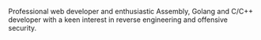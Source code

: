 Professional web developer and enthusiastic Assembly, Golang and C/C++ developer with a keen interest in reverse engineering and offensive security.



<!-- let me introduce myself.

- 🎭 My nick is: 0x0v0iddd
- 🦹🏻‍♂️ I currently work as a web developer (PHP/Laravel)
- 🧙🏼‍♂️ In my spare time I study Computer Architecture, C programming and Assembly (x86) with a focus on reverse engineering.
- 💚 I am interested in cybersecurity (Malware Analysis and Pentest)
- 📫 <a href="mailto:mscavalcan7i@protonmail.com"> My email</a> / <a href="https://www.linkedin.com/in/mateus-cavalcanti-931381202/">Linkedin</a> / <a href="https://www.instagram.com/cavalcan7i_/">Instagram</a>

<b> [+] </b>I have knowledge in:

![](https://img.shields.io/badge/Linux-00000F?style=for-the-badge&logo=linux&logoColor=white)
![](https://img.shields.io/badge/Kali-268BEE?style=for-the-badge&logo=kalilinux&logoColor=white)
![](https://img.shields.io/badge/Laravel-FF2D20?style=for-the-badge&logo=laravel&logoColor=white)
![](https://img.shields.io/badge/C%23-239120?style=for-the-badge&logo=c-sharp&logoColor=white)
![](https://img.shields.io/badge/.NET-5C2D91?style=for-the-badge&logo=.net&logoColor=white)
![](https://img.shields.io/badge/MySQL-00000F?style=for-the-badge&logo=mysql&logoColor=white) -->
